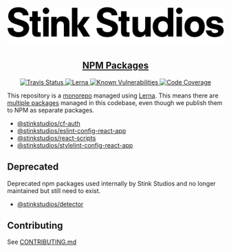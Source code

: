 <p align="center">
  <a href="https://stinkstudios.com/">
    <img alt="stink-studios" src="https://raw.githubusercontent.com/stinkstudios/logo/master/stink-studios-black.png" width="546">
  </a>
</p>
<h2 align="center">
  <a href="https://www.npmjs.com/org/stinkstudios" target="_blank" >NPM Packages</a>
</h2>

<p align="center">
  <a href="https://travis-ci.com/Stinkstudios/npm-packages">
    <img alt="Travis Status" src="https://travis-ci.com/Stinkstudios/npm-packages.svg?branch=master" />
  </a>
  <a href="https://lernajs.io/">
    <img alt="Lerna" src="https://img.shields.io/badge/maintained%20with-lerna-cc00ff.svg" />
  </a>
  <a href="https://snyk.io/test/github/Stinkstudios/npm-packages">
    <img alt="Known Vulnerabilities" src="https://snyk.io/test/github/Stinkstudios/npm-packages/badge.svg" />
  </a>
  <a href="https://codecov.io/gh/Stinkstudios/npm-packages">
    <img alt="Code Coverage" src="https://codecov.io/gh/Stinkstudios/npm-packages/branch/master/graph/badge.svg" />
  </a>
</p>

This repository is a [monorepo] managed using [Lerna]. This means there are [multiple packages](/packages) managed in this codebase, even though we publish them to NPM as separate packages.

- [@stinkstudios/cf-auth]
- [@stinkstudios/eslint-config-react-app]
- [@stinkstudios/react-scripts]
- [@stinkstudios/stylelint-config-react-app]

## Deprecated

Deprecated npm packages used internally by Stink Studios and no longer maintained but still need to exist.

- [@stinkstudios/detector]

## Contributing

See [CONTRIBUTING.md](./CONTRIBUTING.md)

[@stinkstudios/cf-auth]: https://www.npmjs.com/package/@stinkstudios/cf-auth
[@stinkstudios/eslint-config-react-app]: https://www.npmjs.com/package/@stinkstudios/eslint-config-react-app
[@stinkstudios/react-scripts]: https://www.npmjs.com/package/@stinkstudios/react-scripts
[@stinkstudios/stylelint-config-react-app]: https://www.npmjs.com/package/@stinkstudios/stylelint-config-react-app
[@stinkstudios/detector]: https://www.npmjs.com/package/@stinkstudios/detector
[monorepo]: https://trunkbaseddevelopment.com/monorepos/
[lerna]: https://github.com/lerna/lerna
